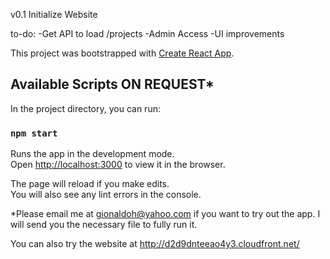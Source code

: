 v0.1 Initialize Website

to-do:
-Get API to load /projects
-Admin Access
-UI improvements


This project was bootstrapped with [Create React App](https://github.com/facebook/create-react-app).

## Available Scripts ON REQUEST*

In the project directory, you can run:

### `npm start`

Runs the app in the development mode.<br>
Open [http://localhost:3000](http://localhost:3000) to view it in the browser.

The page will reload if you make edits.<br>
You will also see any lint errors in the console.

*Please email me at gionaldoh@yahoo.com if you want to try out the app. I will send you the necessary file to fully run it.

You can also try the website at http://d2d9dnteeao4y3.cloudfront.net/
